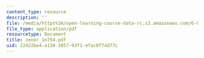 ```yaml
---
content_type: resource
description: ''
file: /media/https%3A/open-learning-course-data-rc.s3.amazonaws.com/6-071j-introduction-to-electronics-signals-and-measurement-spring-2006/22422be4a130385793f1efac0f74d77c_zener_1n754.pdf
file_type: application/pdf
resourcetype: Document
title: zener_1n754.pdf
uid: 22422be4-a130-3857-93f1-efac0f74d77c
---
```

